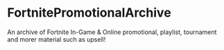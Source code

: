 # FortnitePromotionalArchive
An archive of Fortnite In-Game & Online promotional, playlist, tournament and morer material such as upsell!
